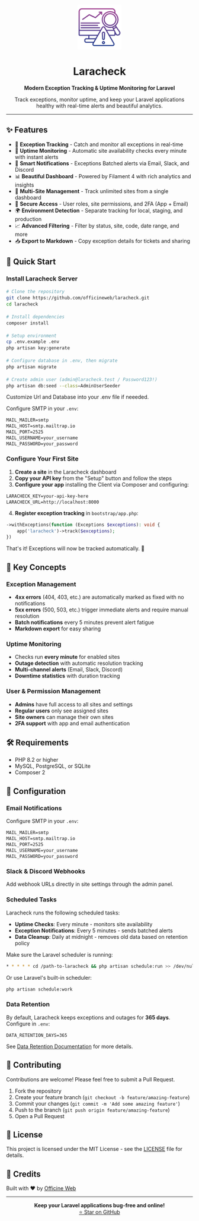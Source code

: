 <div align="center">
  <img src="public/logo.png" alt="Laracheck Logo" width="120">
  
  # Laracheck
  
  **Modern Exception Tracking & Uptime Monitoring for Laravel**
  
  Track exceptions, monitor uptime, and keep your Laravel applications healthy with real-time alerts and beautiful analytics.
</div>

---

## ✨ Features

-   🎯 **Exception Tracking** - Catch and monitor all exceptions in real-time
-   📡 **Uptime Monitoring** - Automatic site availability checks every minute with instant alerts
-   🔔 **Smart Notifications** - Exceptions Batched alerts via Email, Slack, and Discord
-   📊 **Beautiful Dashboard** - Powered by Filament 4 with rich analytics and insights
-   👥 **Multi-Site Management** - Track unlimited sites from a single dashboard
-   🔐 **Secure Access** - User roles, site permissions, and 2FA (App + Email)
-   🌍 **Environment Detection** - Separate tracking for local, staging, and production
-   📈 **Advanced Filtering** - Filter by status, site, code, date range, and more
-   📥 **Export to Markdown** - Copy exception details for tickets and sharing

## 🚀 Quick Start

### Install Laracheck Server

```bash
# Clone the repository
git clone https://github.com/officineweb/laracheck.git
cd laracheck

# Install dependencies
composer install

# Setup environment
cp .env.example .env
php artisan key:generate

# Configure database in .env, then migrate
php artisan migrate

# Create admin user (admin@laracheck.test / Password123!)
php artisan db:seed --class=AdminUserSeeder
```

Customize Url and Database into your .env file if neeeded.

Configure SMTP in your `.env`:

```env
MAIL_MAILER=smtp
MAIL_HOST=smtp.mailtrap.io
MAIL_PORT=2525
MAIL_USERNAME=your_username
MAIL_PASSWORD=your_password
```

### Configure Your First Site

1. **Create a site** in the Laracheck dashboard
2. **Copy your API key** from the "Setup" button and follow the steps
3. **Configure your app** installing the Client via Composer and configuring:

```env
LARACHECK_KEY=your-api-key-here
LARACHECK_URL=http://localhost:8000
```

4. **Register exception tracking** in `bootstrap/app.php`:

```php
->withExceptions(function (Exceptions $exceptions): void {
    app('laracheck')->track($exceptions);
})
```

That's it! Exceptions will now be tracked automatically. 🎉

## 📖 Key Concepts

### Exception Management

-   **4xx errors** (404, 403, etc.) are automatically marked as fixed with no notifications
-   **5xx errors** (500, 503, etc.) trigger immediate alerts and require manual resolution
-   **Batch notifications** every 5 minutes prevent alert fatigue
-   **Markdown export** for easy sharing

### Uptime Monitoring

-   Checks run **every minute** for enabled sites
-   **Outage detection** with automatic resolution tracking
-   **Multi-channel alerts** (Email, Slack, Discord)
-   **Downtime statistics** with duration tracking

### User & Permission Management

-   **Admins** have full access to all sites and settings
-   **Regular users** only see assigned sites
-   **Site owners** can manage their own sites
-   **2FA support** with app and email authentication

## 🛠️ Requirements

-   PHP 8.2 or higher
-   MySQL, PostgreSQL, or SQLite
-   Composer 2

## 🔧 Configuration

### Email Notifications

Configure SMTP in your `.env`:

```env
MAIL_MAILER=smtp
MAIL_HOST=smtp.mailtrap.io
MAIL_PORT=2525
MAIL_USERNAME=your_username
MAIL_PASSWORD=your_password
```

### Slack & Discord Webhooks

Add webhook URLs directly in site settings through the admin panel.

### Scheduled Tasks

Laracheck runs the following scheduled tasks:

-   **Uptime Checks**: Every minute - monitors site availability
-   **Exception Notifications**: Every 5 minutes - sends batched alerts
-   **Data Cleanup**: Daily at midnight - removes old data based on retention policy

Make sure the Laravel scheduler is running:

```bash
* * * * * cd /path-to-laracheck && php artisan schedule:run >> /dev/null 2>&1
```

Or use Laravel's built-in scheduler:

```bash
php artisan schedule:work
```

### Data Retention

By default, Laracheck keeps exceptions and outages for **365 days**. Configure in `.env`:

```env
DATA_RETENTION_DAYS=365
```

See [Data Retention Documentation](DATA-RETENTION.md) for more details.

## 🤝 Contributing

Contributions are welcome! Please feel free to submit a Pull Request.

1. Fork the repository
2. Create your feature branch (`git checkout -b feature/amazing-feature`)
3. Commit your changes (`git commit -m 'Add some amazing feature'`)
4. Push to the branch (`git push origin feature/amazing-feature`)
5. Open a Pull Request

## 📄 License

This project is licensed under the MIT License - see the [LICENSE](LICENSE) file for details.

## 💙 Credits

Built with ❤️ by [Officine Web](https://officineweb.it)

---

<div align="center">
  <strong>Keep your Laravel applications bug-free and online!</strong>
  <br>
  <a href="https://github.com/officineweb/laracheck">⭐ Star on GitHub</a>
</div>
